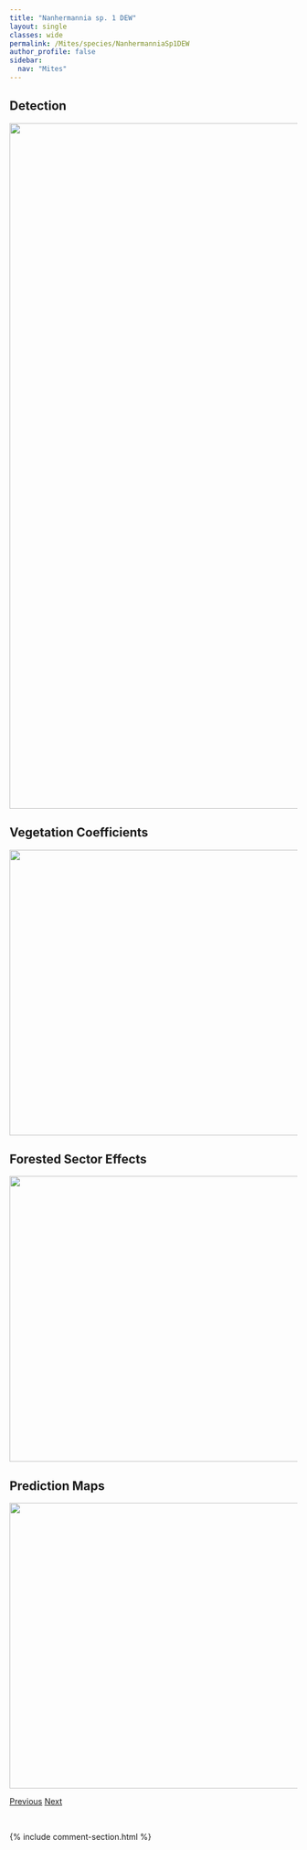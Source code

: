 ```yaml
---
title: "Nanhermannia sp. 1 DEW"
layout: single
classes: wide
permalink: /Mites/species/NanhermanniaSp1DEW
author_profile: false
sidebar:
  nav: "Mites"
---
```


<h2>Detection</h2>

<a href="https://drive.google.com/uc?export=view&id=1YJR-hFcP1aqF5hzgwmQww_1pc-ofm-rU">
<img src="https://drive.google.com/uc?export=view&id=1YJR-hFcP1aqF5hzgwmQww_1pc-ofm-rU" height = "1200" width = "800">
</a>


<h2>Vegetation Coefficients</h2>

<a href="https://drive.google.com/uc?export=view&id=1TLov3ghsp5Aaf7vk7ien2oO12rZYZsFq">
<img src="https://drive.google.com/uc?export=view&id=1TLov3ghsp5Aaf7vk7ien2oO12rZYZsFq" height = "500" width = "1000">
</a>


<h2>Forested Sector Effects</h2>

<a href="https://drive.google.com/uc?export=view&id=1PBaHVrVqzgzE214K_aWsH5fTOWtiUmRJ">
<img src="https://drive.google.com/uc?export=view&id=1PBaHVrVqzgzE214K_aWsH5fTOWtiUmRJ" height = "500" width = "1000">
</a>


<h2>Prediction Maps</h2>

<a href="https://drive.google.com/uc?export=view&id=1r1mAdoXCpSUtIOUU6pXmfDsrIcB-daFm">
<img src="https://drive.google.com/uc?export=view&id=1r1mAdoXCpSUtIOUU6pXmfDsrIcB-daFm" height = "500" width = "1000">
</a>


<a href="/DevelopmentWebsite/Mites/species/MycobatesPerates" class="pagination--pager" title="Mycobates perates">Previous</a> <a href="/DevelopmentWebsite/Mites/species/NeogymnobatesLuteus" class="pagination--pager" title="Neogymnobates luteus">Next</a>

<p>&nbsp;</p>

{% include comment-section.html %}
